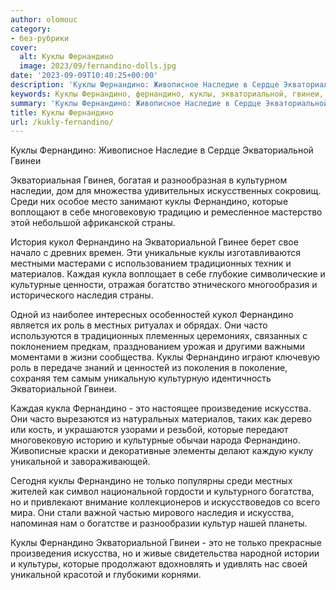 ```yaml
---
author: olomouc
category:
- без-рубрики
cover:
  alt: Куклы Фернандино
  image: 2023/09/fernandino-dolls.jpg
date: '2023-09-09T10:40:25+00:00'
description: 'Куклы Фернандино: Живописное Наследие в Сердце Экваториальной Гвинеи Экваториальная Гвинея, богатая и разнообразная в культурном наследии, дом для...'
keywords: Куклы Фернандино, фернандино, куклы, экваториальной, гвинеи, которые, искусства, среди, многовековую, страны, кукол, традиционных, материалов, каждая, кукла, культурные
summary: 'Куклы Фернандино: Живописное Наследие в Сердце Экваториальной Гвинеи Экваториальная Гвинея, богатая и разнообразная в культурном наследии, дом для...'
title: Куклы Фернандино
url: /kukly-fernandino/
---
```


Куклы Фернандино: Живописное Наследие в Сердце Экваториальной Гвинеи

Экваториальная Гвинея, богатая и разнообразная в культурном наследии, дом для множества удивительных искусственных сокровищ. Среди них особое место занимают куклы Фернандино, которые воплощают в себе многовековую традицию и ремесленное мастерство этой небольшой африканской страны.

История кукол Фернандино на Экваториальной Гвинее берет свое начало с древних времен. Эти уникальные куклы изготавливаются местными мастерами с использованием традиционных техник и материалов. Каждая кукла воплощает в себе глубокие символические и культурные ценности, отражая богатство этнического многообразия и исторического наследия страны.

Одной из наиболее интересных особенностей кукол Фернандино является их роль в местных ритуалах и обрядах. Они часто используются в традиционных племенных церемониях, связанных с поклонением предкам, празднованием урожая и другими важными моментами в жизни сообщества. Куклы Фернандино играют ключевую роль в передаче знаний и ценностей из поколения в поколение, сохраняя тем самым уникальную культурную идентичность Экваториальной Гвинеи.

Каждая кукла Фернандино \- это настоящее произведение искусства. Они часто вырезаются из натуральных материалов, таких как дерево или кость, и украшаются узорами и резьбой, которые передают многовековую историю и культурные обычаи народа Фернандино. Живописные краски и декоративные элементы делают каждую куклу уникальной и завораживающей.

Сегодня куклы Фернандино не только популярны среди местных жителей как символ национальной гордости и культурного богатства, но и привлекают внимание коллекционеров и искусствоведов со всего мира. Они стали важной частью мирового наследия и искусства, напоминая нам о богатстве и разнообразии культур нашей планеты.

Куклы Фернандино Экваториальной Гвинеи \- это не только прекрасные произведения искусства, но и живые свидетельства народной истории и культуры, которые продолжают вдохновлять и удивлять нас своей уникальной красотой и глубокими корнями.